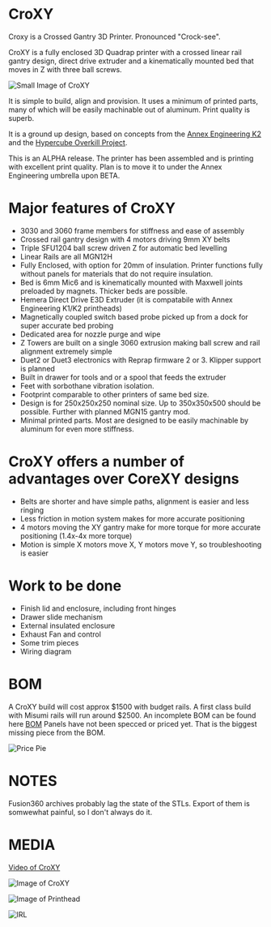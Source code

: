 # CroXY
Croxy is a Crossed Gantry 3D Printer.  Pronounced "Crock-see".  

CroXY is a fully enclosed 3D Quadrap printer with a crossed linear rail gantry design, direct drive extruder and a kinematically mounted bed that moves in Z with three ball screws.

  
 ![Small Image of CroXY](https://github.com/wesc23/CroXY/blob/master/Images/Overall_View_Small.png?raw=true)
  
It is simple to build, align and provision.  It uses a minimum of printed parts, many of which will be easily machinable out of aluminum.  Print quality is superb.

It is a ground up design, based on concepts from the [Annex Engineering K2](https://github.com/Annex-Engineering/Chhogori-K2) and the [Hypercube Overkill Project](https://reprap.org/forum/read.php?177,807843,807843).  

This is an ALPHA release.  The printer has been assembled and is printing with excellent print quality.  Plan is to move it to under the Annex Engineering umbrella upon BETA.

# Major features of CroXY
  - 3030 and 3060 frame members for stiffness and ease of assembly
  - Crossed rail gantry design with 4 motors driving 9mm XY belts
  - Triple SFU1204 ball screw driven Z for automatic bed levelling
  - Linear Rails are all MGN12H
  - Fully Enclosed, with option for 20mm of insulation.  Printer functions fully without panels for materials that do not require insulation.   
  - Bed is 6mm Mic6 and is kinematically mounted with Maxwell joints preloaded by magnets.  Thicker beds are possible.
  - Hemera Direct Drive E3D Extruder (it is compatabile with Annex Engineering K1/K2 printheads)
  - Magnetically coupled switch based probe picked up from a dock for super accurate bed probing
  - Dedicated area for nozzle purge and wipe 
  - Z Towers are built on a single 3060 extrusion making ball screw and rail alignment extremely simple
  - Duet2 or Duet3 electronics with Reprap firmware 2 or 3.  Klipper support is planned
  - Built in drawer for tools and or a spool that feeds the extruder
  - Feet with sorbothane vibration isolation.
  - Footprint comparable to other printers of same bed size.
  - Design is for 250x250x250 nominal size.  Up to 350x350x500 should be possible.  Further with planned MGN15 gantry mod.
  - Minimal printed parts.  Most are designed to be easily machinable by aluminum for even more stiffness.

# CroXY offers a number of advantages over CoreXY designs
  - Belts are shorter and have simple paths, alignment is easier and less ringing
  - Less friction in motion system makes for more accurate positioning
  - 4 motors moving the XY gantry make for more torque for more accurate positioning (1.4x-4x more torque)
  - Motion is simple X motors move X, Y motors move Y, so troubleshooting is easier
  
# Work to be done 
  - Finish lid and enclosure, including front hinges
  - Drawer slide mechanism
  - External insulated enclosure
  - Exhaust Fan and control
  - Some trim pieces
  - Wiring diagram
  
  
# BOM  
A CroXY build will cost approx $1500 with budget rails.  A first class build with Misumi rails will run around $2500.  An incomplete BOM can be found here [BOM](https://docs.google.com/spreadsheets/d/1nd5IvDQm3_plhFC6qLKJPE1nMU45jPsB3Xuin5mlSXQ/edit?usp=sharing)
Panels have not been specced or priced yet. That is the biggest missing piece from the BOM.

![Price Pie](https://github.com/wesc23/CroXY/blob/master/Images/Price_Pie.png?raw=true)

# NOTES
Fusion360 archives probably lag the state of the STLs.  Export of them is somwewhat painful, so I don't always do it.

# MEDIA

  [Video of CroXY](https://youtu.be/Kx4VfzS_V6c)

  ![Image of CroXY](https://github.com/wesc23/CroXY/blob/master/Images/Overall_View.png?raw=true)
  
  ![Image of Printhead](https://github.com/wesc23/CroXY/blob/master/Images/Printhead.png?raw=true)
  
  ![IRL](https://github.com/wesc23/CroXY/blob/master/Images/IRL.jpg?raw=true)

